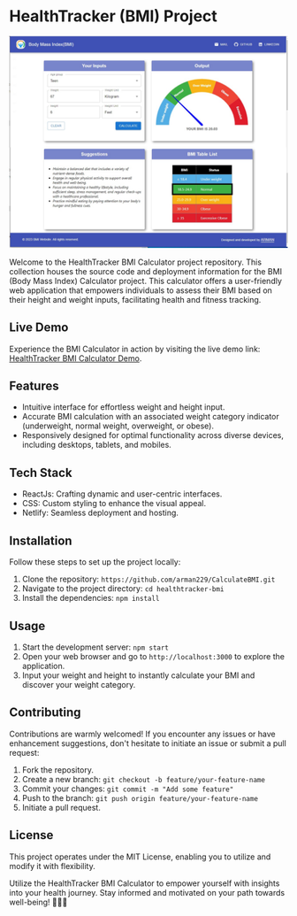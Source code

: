 
# HealthTracker (BMI) Project

![bmioutputimage.jpg](src%2Foutputimage%2Fbmioutputimage.jpg)

Welcome to the HealthTracker BMI Calculator project repository. This collection houses the source code and deployment information for the BMI (Body Mass Index) Calculator project. This calculator offers a user-friendly web application that empowers individuals to assess their BMI based on their height and weight inputs, facilitating health and fitness tracking.

## Live Demo

Experience the BMI Calculator in action by visiting the live demo link: [HealthTracker BMI Calculator Demo](https://bmicalculator-arman.netlify.app/).

## Features

- Intuitive interface for effortless weight and height input.
- Accurate BMI calculation with an associated weight category indicator (underweight, normal weight, overweight, or obese).
- Responsively designed for optimal functionality across diverse devices, including desktops, tablets, and mobiles.

## Tech Stack

- ReactJs: Crafting dynamic and user-centric interfaces.
- CSS: Custom styling to enhance the visual appeal.
- Netlify: Seamless deployment and hosting.

## Installation

Follow these steps to set up the project locally:

1. Clone the repository: `https://github.com/arman229/CalculateBMI.git`
2. Navigate to the project directory: `cd healthtracker-bmi`
3. Install the dependencies: `npm install`

## Usage

1. Start the development server: `npm start`
2. Open your web browser and go to `http://localhost:3000` to explore the application.
3. Input your weight and height to instantly calculate your BMI and discover your weight category.

## Contributing

Contributions are warmly welcomed! If you encounter any issues or have enhancement suggestions, don't hesitate to initiate an issue or submit a pull request:

1. Fork the repository.
2. Create a new branch: `git checkout -b feature/your-feature-name`
3. Commit your changes: `git commit -m "Add some feature"`
4. Push to the branch: `git push origin feature/your-feature-name`
5. Initiate a pull request.

## License

This project operates under the MIT License, enabling you to utilize and modify it with flexibility.

Utilize the HealthTracker BMI Calculator to empower yourself with insights into your health journey. Stay informed and motivated on your path towards well-being! 🌱🏋️‍♀️

